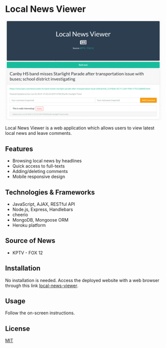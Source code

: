 # Local News Viewer

![local-news-viewer](images/local-news-viewer.png 'Local News Viewer')

Local News Viewer is a web application which allows users to view latest local news and leave comments.

## Features

- Browsing local news by headlines
- Quick access to full-texts
- Adding/deleting comments
- Mobile responsive design

## Technologies & Frameworks

- JavaScript, AJAX, RESTful API
- Node.js, Express, Handlebars
- cheerio
- MongoDB, Mongoose ORM
- Heroku platform

## Source of News

- KPTV - FOX 12

## Installation

No installation is needed. Access the deployed website with a web browser through this link [local-news-viewer](https://local-news-viewer.herokuapp.com/).

## Usage

Follow the on-screen instructions.

## License

[MIT](https://choosealicense.com/licenses/mit/)

